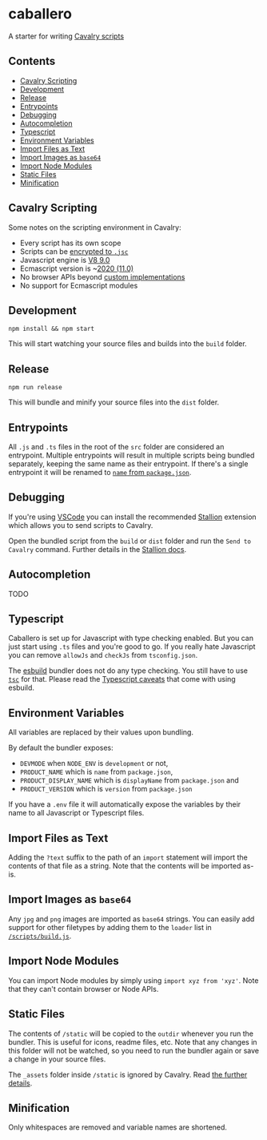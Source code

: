 # caballero

A starter for writing [Cavalry scripts](https://docs.cavalry.scenegroup.co/tech-info/scripting/getting-started/)

## Contents

-   [Cavalry Scripting](#cavalry-scripting)
-   [Development](#development)
-   [Release](#release)
-   [Entrypoints](#entrypoints)
-   [Debugging](#debugging)
-   [Autocompletion](#autocompletion)
-   [Typescript](#typescript)
-   [Environment Variables](#environment-variables)
-   [Import Files as Text](#import-files-as-text)
-   [Import Images as `base64`](#import-images-as-base64)
-   [Import Node Modules](#import-node-modules)
-   [Static Files](#static-files)
-   [Minification](#minification)

## Cavalry Scripting

Some notes on the scripting environment in Cavalry:

-   Every script has its own scope
-   Scripts can be [encrypted to `.jsc`](https://docs.cavalry.scenegroup.co/tech-info/release-notes/1-4-release-notes#scripting)
-   Javascript engine is [V8 9.0](https://v8.dev/blog/v8-release-90)
-   Ecmascript version is ~[2020 (11.0)](https://262.ecma-international.org/11.0/)
-   No browser APIs beyond [custom implementations](https://github.com/klustre/cavalry-types/types/browser.d.ts)
-   No support for Ecmascript modules

## Development

```
npm install && npm start
```

This will start watching your source files and builds into the `build` folder.

## Release

```
npm run release
```

This will bundle and minify your source files into the `dist` folder.

## Entrypoints

All `.js` and `.ts` files in the root of the `src` folder are considered an entrypoint. Multiple entrypoints will result in multiple scripts being bundled separately, keeping the same name as their entrypoint. If there's a single entrypoint it will be renamed to [`name` from `package.json`](/package.json#L2).

## Debugging

If you're using [VSCode](https://code.visualstudio.com/) you can install the recommended [Stallion](https://marketplace.visualstudio.com/items?itemName=Supasupply.stallion) extension which allows you to send scripts to Cavalry.

Open the bundled script from the `build` or `dist` folder and run the `Send to Cavalry` command. Further details in the [Stallion docs](https://github.com/klustre/stallion#usage).

## Autocompletion

TODO

## Typescript

Caballero is set up for Javascript with type checking enabled. But you can just start using `.ts` files and you're good to go. If you really hate Javascript you can remove `allowJs` and `checkJs` from `tsconfig.json`.

The [esbuild](https://github.com/evanw/esbuild) bundler does not do any type checking. You still have to use [`tsc`](https://www.typescriptlang.org/docs/handbook/compiler-options.html) for that. Please read the [Typescript caveats](https://esbuild.github.io/content-types/#typescript-caveats) that come with using esbuild.

## Environment Variables

All variables are replaced by their values upon bundling.

By default the bundler exposes:

-   `DEVMODE` when `NODE_ENV` is `development` or not,
-   `PRODUCT_NAME` which is `name` from `package.json`,
-   `PRODUCT_DISPLAY_NAME` which is `displayName` from `package.json` and
-   `PRODUCT_VERSION` which is `version` from `package.json`

If you have a `.env` file it will automatically expose the variables by their name to all Javascript or Typescript files.

## Import Files as Text

Adding the `?text` suffix to the path of an `import` statement will import the contents of that file as a string. Note that the contents will be imported as-is.

## Import Images as `base64`

Any `jpg` and `png` images are imported as `base64` strings. You can easily add support for other filetypes by adding them to the `loader` list in [`/scripts/build.js`](/scripts/build.js#L39-L42).

## Import Node Modules

You can import Node modules by simply using `import xyz from 'xyz'`. Note that they can't contain browser or Node APIs.

## Static Files

The contents of `/static` will be copied to the `outdir` whenever you run the bundler. This is useful for icons, readme files, etc. Note that any changes in this folder will not be watched, so you need to run the bundler again or save a change in your source files.

The `_assets` folder inside `/static` is ignored by Cavalry. Read [the further details](/static/_assets/).

## Minification

Only whitespaces are removed and variable names are shortened.
